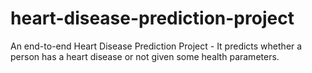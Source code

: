 # heart-disease-prediction-project
An end-to-end Heart Disease Prediction Project - It predicts whether a person has a heart disease or not given some health parameters.
